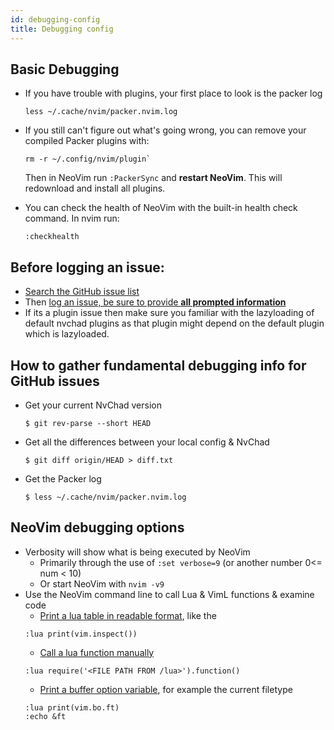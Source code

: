```yaml
---
id: debugging-config
title: Debugging config
---
```


## Basic Debugging

- If you have trouble with plugins, your first place to look is the packer log

  ```shell
  less ~/.cache/nvim/packer.nvim.log
  ```

- If you still can't figure out what's going wrong, you can remove your compiled Packer plugins with:

  ```shell
  rm -r ~/.config/nvim/plugin`
  ```

  Then in NeoVim run `:PackerSync` and **restart NeoVim**.
  This will redownload and install all plugins.

- You can check the health of NeoVim with the built-in health check command. In nvim run:
  ```shell
  :checkhealth
  ```

## Before logging an issue:

- [Search the GitHub issue list](https://github.com/NvChad/NvChad/issues?q=is%3Aissue)
- Then [log an issue, be sure to provide **all prompted information**](https://github.com/NvChad/NvChad/issues/new/choose)
- If its a plugin issue then make sure you familiar with the lazyloading of default nvchad plugins as that plugin might depend on the default plugin which is lazyloaded.

## How to gather fundamental debugging info for GitHub issues

- Get your current NvChad version
  ```shel
  $ git rev-parse --short HEAD
  ```
- Get all the differences between your local config & NvChad
  ```shell
  $ git diff origin/HEAD > diff.txt
  ```
- Get the Packer log
  ```shell
  $ less ~/.cache/nvim/packer.nvim.log
  ```

## NeoVim debugging options

- Verbosity will show what is being executed by NeoVim
  - Primarily through the use of `:set verbose=9` (or another number 0<= num < 10)
  - Or start NeoVim with `nvim -v9`
- Use the NeoVim command line to call Lua & VimL functions & examine code
  - [Print a lua table in readable format](<https://neovim.io/doc/user/lua.html#vim.inspect()>), like the
  ```
  :lua print(vim.inspect())
  ```
  - [Call a lua function manually](https://neovim.io/doc/user/lua.html#lua-require)
  ```
  :lua require('<FILE PATH FROM /lua>').function()
  ```
  - [Print a buffer option variable](https://neovim.io/doc/user/lua.html#vim.g), for example the current filetype
  ```
  :lua print(vim.bo.ft)
  :echo &ft
  ```
